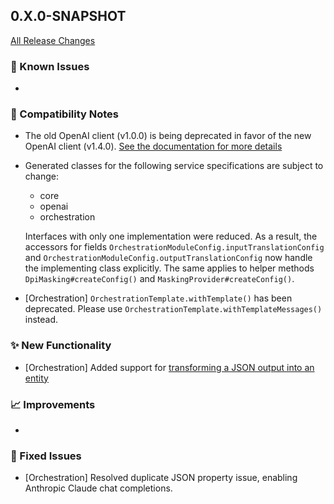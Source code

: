 ## 0.X.0-SNAPSHOT

[All Release Changes](https://github.com/SAP/ai-sdk-java/releases/)

### 🚧 Known Issues

-

### 🔧 Compatibility Notes

- The old OpenAI client (v1.0.0) is being deprecated in favor of the new OpenAI client (v1.4.0).
  [See the documentation for more details](https://sap.github.io/ai-sdk/docs/java/foundation-models/openai/chat-completion)
- Generated classes for the following service specifications are subject to change:
  - core
  - openai
  - orchestration
  
  Interfaces with only one implementation were reduced.
  As a result, the accessors for fields `OrchestrationModuleConfig.inputTranslationConfig` and `OrchestrationModuleConfig.outputTranslationConfig` now handle the implementing class explicitly.
  The same applies to helper methods `DpiMasking#createConfig()` and `MaskingProvider#createConfig()`.
- [Orchestration] `OrchestrationTemplate.withTemplate()` has been deprecated. Please use `OrchestrationTemplate.withTemplateMessages()` instead.

### ✨ New Functionality

- [Orchestration] Added support for [transforming a JSON output into an entity](https://sap.github.io/ai-sdk/docs/java/orchestration/chat-completion#json_schema)

### 📈 Improvements

-

### 🐛 Fixed Issues

- [Orchestration] Resolved duplicate JSON property issue, enabling Anthropic Claude chat completions.
